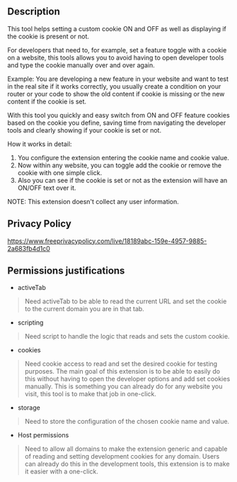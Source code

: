 ## Description

This tool helps setting a custom cookie ON and OFF as well as displaying if the cookie is present or not.

For developers that need to, for example, set a feature toggle with a cookie on a website, this tools allows you to avoid having to open developer tools and type the cookie manually over and over again.

Example:
You are developing a new feature in your website and want to test in the real site if it works correctly, you usually create a condition on your router or your code to show the old content if cookie is missing or the new content if the cookie is set.

With this tool you quickly and easy switch from ON and OFF feature cookies based on the cookie you define, saving time from navigating the developer tools and clearly showing if your cookie is set or not.

How it works in detail:
1. You configure the extension entering the cookie name and cookie value.
2. Now within any website, you can toggle add the cookie or remove the cookie with one simple click.
3. Also you can see if the cookie is set or not as the extension will have an ON/OFF text over it.

NOTE:
This extension doesn't collect any user information.

## Privacy Policy

https://www.freeprivacypolicy.com/live/18189abc-159e-4957-9885-2a683fb4d1c0

## Permissions justifications

- activeTab
> Need activeTab to be able to read the current URL and set the cookie to the current domain you are in that tab.

- scripting
> Need script to handle the logic that reads and sets the custom cookie.

- cookies
> Need cookie access to read and set the desired cookie for testing purposes. The main goal of this extension is to be able to easily do this without having to open the developer options and add set cookies manually. This is something you can already do for any website you visit, this tool is to make that job in one-click.

- storage
> Need to store the configuration of the chosen cookie name and value.

- Host permissions
> Need to allow all domains to make the extension generic and capable of reading and setting development cookies for any domain. Users can already do this in the development tools, this extension is to make it easier with a one-click.
